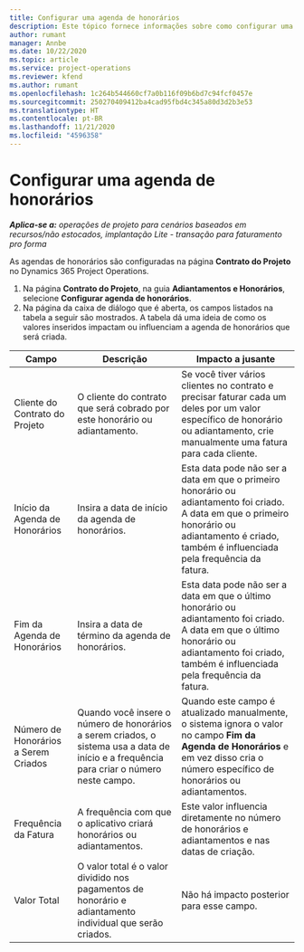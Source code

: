 ```yaml
---
title: Configurar uma agenda de honorários
description: Este tópico fornece informações sobre como configurar uma agenda de honorários no Project Operations.
author: rumant
manager: Annbe
ms.date: 10/22/2020
ms.topic: article
ms.service: project-operations
ms.reviewer: kfend
ms.author: rumant
ms.openlocfilehash: 1c264b544660cf7a0b116f09b6bd7c94fcf0457e
ms.sourcegitcommit: 250270409412ba4cad95fbd4c345a80d3d2b3e53
ms.translationtype: HT
ms.contentlocale: pt-BR
ms.lasthandoff: 11/21/2020
ms.locfileid: "4596358"
---
```

# <a name="set-up-a-retainer-schedule"></a>Configurar uma agenda de honorários

_**Aplica-se a:** operações de projeto para cenários baseados em recursos/não estocados, implantação Lite - transação para faturamento pro forma_

As agendas de honorários são configuradas na página **Contrato do Projeto** no Dynamics 365 Project Operations.

1. Na página **Contrato do Projeto**, na guia **Adiantamentos e Honorários**, selecione **Configurar agenda de honorários**.
2. Na página da caixa de diálogo que é aberta, os campos listados na tabela a seguir são mostrados. A tabela dá uma ideia de como os valores inseridos impactam ou influenciam a agenda de honorários que será criada.

| Campo | Descrição | Impacto a jusante |
| --- | --- | --- |
| Cliente do Contrato do Projeto | O cliente do contrato que será cobrado por este honorário ou adiantamento. | Se você tiver vários clientes no contrato e precisar faturar cada um deles por um valor específico de honorário ou adiantamento, crie manualmente uma fatura para cada cliente. |
| Início da Agenda de Honorários | Insira a data de início da agenda de honorários. | Esta data pode não ser a data em que o primeiro honorário ou adiantamento foi criado. A data em que o primeiro honorário ou adiantamento é criado, também é influenciada pela frequência da fatura. |
| Fim da Agenda de Honorários | Insira a data de término da agenda de honorários. | Esta data pode não ser a data em que o último honorário ou adiantamento foi criado. A data em que o último honorário ou adiantamento foi criado, também é influenciada pela frequência da fatura. |
| Número de Honorários a Serem Criados | Quando você insere o número de honorários a serem criados, o sistema usa a data de início e a frequência para criar o número neste campo. | Quando este campo é atualizado manualmente, o sistema ignora o valor no campo **Fim da Agenda de Honorários** e em vez disso cria o número específico de honorários ou adiantamentos. |
| Frequência da Fatura | A frequência com que o aplicativo criará honorários ou adiantamentos. | Este valor influencia diretamente no número de honorários e adiantamentos e nas datas de criação. |
| Valor Total | O valor total é o valor dividido nos pagamentos de honorário e adiantamento individual que serão criados. | Não há impacto posterior para esse campo. |
